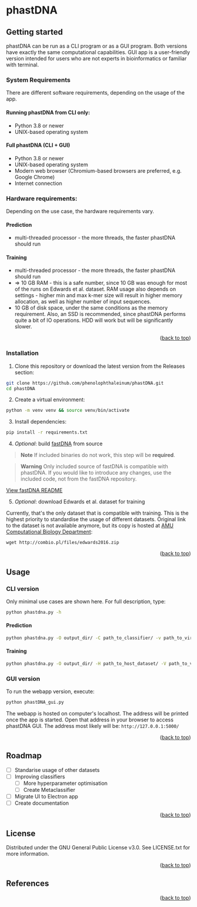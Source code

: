 <a name="readme-top"></a>

# phastDNA

## Getting started
phastDNA can be run as a CLI program or as a GUI program. Both versions have exactly the same computational capabilities. GUI app is a user-friendly version intended for users who are not experts in bioinformatics or familiar with terminal.

### System Requirements
There are different software requirements, depending on the usage of the app.

#### Running phastDNA from CLI only:

- Python 3.8 or newer
- UNIX-based operating system

#### Full phastDNA (CLI + GUI)

- Python 3.8 or newer
- UNIX-based operating system
- Modern web browser (Chromium-based browsers are preferred, e.g. Google Chrome)
- Internet connection

### Hardware requirements:
Depending on the use case, the hardware requirements vary.

#### Prediction

- multi-threaded processor - the more threads, the faster phastDNA should run

#### Training

- multi-threaded processor - the more threads, the faster phastDNA should run
- => 10 GB RAM - this is a safe number, since 10 GB was enough for most of the runs on Edwards et al. dataset. RAM usage also depends on settings - higher min and max k-mer size will result in higher memory allocation, as well as higher number of input sequences.
- 10 GB of disk space, under the same conditions as the memory requirement. Also, an SSD is recommended, since phastDNA performs quite a bit of IO operations. HDD will work but will be significantly slower. 

<p align="right">(<a href="#readme-top">back to top</a>)</p>

### Installation
1. Clone this repository or download the latest version from the Releases section:
```bash
git clone https://github.com/phenolophthaleinum/phastDNA.git
cd phastDNA
```

2. Create a virtual environment:

``` bash
python -m venv venv && source venv/bin/activate
```

3. Install dependencies:

```bash
pip install -r requirements.txt
```

4. *Optional*: build [fastDNA](https://github.com/rmenegaux/fastDNA) from source

> **Note**
> If included binaries do not work, this step will be **required**.

> **Warning**
> Only included source of fastDNA is compatible with phastDNA. If you would like to introduce any changes, use the included code, not from the fastDNA repository.

[View fastDNA README](fastDNA/README.md#requirements)

5. *Optional*: download Edwards et al. dataset for training

Currently, that's the only dataset that is compatible with training. This is the highest priority to standardise the usage of different datasets. Original link to the dataset is not available anymore, but its copy is hosted at [AMU Computational Biology Department](http://combio.pl/):

<!-- is this not available? -->
```
wget http://combio.pl/files/edwards2016.zip
```
<p align="right">(<a href="#readme-top">back to top</a>)</p>

## Usage

### CLI version
Only minimal use cases are shown here. For full description, type:
```bash
python phastdna.py -h
```
#### Prediction
```bash
python phastdna.py -O output_dir/ -C path_to_classifier/ -v path_to_virus_fastas/
```
#### Training
```bash
python phastdna.py -O output_dir/ -H path_to_host_dataset/ -V path_to_virus_dataset/
```

### GUI version
To run the webapp version, execute:
```bash
python phastDNA_gui.py
```
The webapp is hosted on computer's localhost. The address will be printed once the app is started.
Open that address in your browser to access phastDNA GUI. The address most likely will be: `http://127.0.0.1:5000/`

<p align="right">(<a href="#readme-top">back to top</a>)</p>

## Roadmap
- [ ] Standarise usage of other datasets
- [ ] Improving classifiers
  - [ ] More hyperparameter optimisation
  - [ ] Create Metaclassifier
- [ ] Migrate UI to Electron app
- [ ] Create documentation

<p align="right">(<a href="#readme-top">back to top</a>)</p>

## License
Distributed under the GNU General Public License v3.0. See LICENSE.txt for more information.

<p align="right">(<a href="#readme-top">back to top</a>)</p>

## References


<p align="right">(<a href="#readme-top">back to top</a>)</p>
